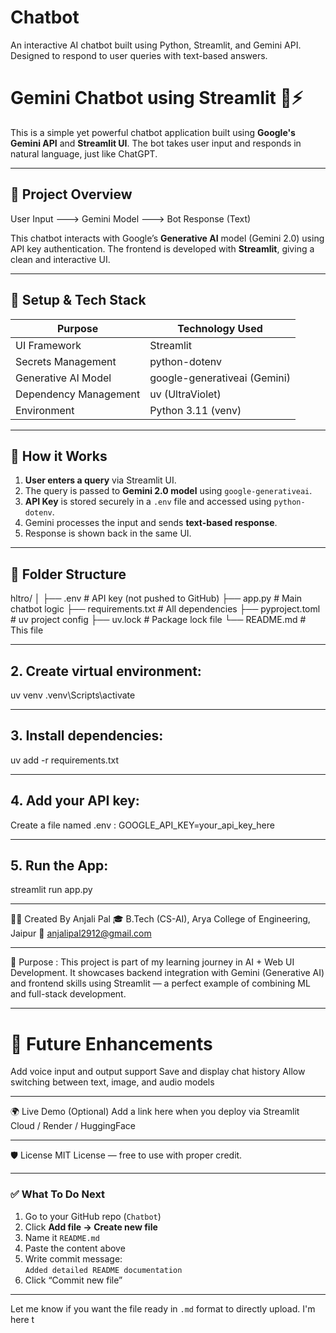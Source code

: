 # Chatbot
An interactive AI chatbot built using Python, Streamlit, and Gemini API. Designed to respond to user queries with text-based answers.
# Gemini Chatbot using Streamlit 💬⚡

This is a simple yet powerful chatbot application built using **Google's Gemini API** and **Streamlit UI**. The bot takes user input and responds in natural language, just like ChatGPT.

---

## 🧠 Project Overview
User Input ---> Gemini Model ---> Bot Response (Text)

This chatbot interacts with Google’s **Generative AI** model (Gemini 2.0) using API key authentication. The frontend is developed with **Streamlit**, giving a clean and interactive UI.

---

## 🔧 Setup & Tech Stack

| Purpose                      | Technology Used         |
|-----------------------------|--------------------------|
| UI Framework                | Streamlit                |
| Secrets Management          | python-dotenv            |
| Generative AI Model         | google-generativeai (Gemini) |
| Dependency Management       | uv (UltraViolet)         |
| Environment                 | Python 3.11 (venv)        |

---

## 🔑 How it Works

1. **User enters a query** via Streamlit UI.
2. The query is passed to **Gemini 2.0 model** using `google-generativeai`.
3. **API Key** is stored securely in a `.env` file and accessed using `python-dotenv`.
4. Gemini processes the input and sends **text-based response**.
5. Response is shown back in the same UI.

---

## 📂 Folder Structure

hltro/
│
├── .env # API key (not pushed to GitHub)
├── app.py # Main chatbot logic
├── requirements.txt # All dependencies
├── pyproject.toml # uv project config
├── uv.lock # Package lock file
└── README.md # This file

---
## 2. Create virtual environment:
   uv venv
   .venv\Scripts\activate
   
---

## 3. Install dependencies:
uv add -r requirements.txt

---

## 4. Add your API key:

Create a file named .env : GOOGLE_API_KEY=your_api_key_here

---

## 5.  Run the App:

streamlit run app.py

---

👩‍💻 Created By
Anjali Pal
🎓 B.Tech (CS-AI), Arya College of Engineering, Jaipur
📧 anjalipal2912@gmail.com

---
🏁 Purpose :
This project is part of my learning journey in AI + Web UI Development.
It showcases backend integration with Gemini (Generative AI) and frontend skills using Streamlit — a perfect example of combining ML and full-stack development.

---

# 🌱 Future Enhancements

Add voice input and output support
Save and display chat history
Allow switching between text, image, and audio models

---

🌍 Live Demo (Optional)
Add a link here when you deploy via Streamlit Cloud / Render / HuggingFace

---

🛡️ License
MIT License — free to use with proper credit.

---

### ✅ What To Do Next

1. Go to your GitHub repo (`Chatbot`)
2. Click **Add file → Create new file**
3. Name it `README.md`
4. Paste the content above
5. Write commit message:  
   `Added detailed README documentation`
6. Click “Commit new file”

---

Let me know if you want the file ready in `.md` format to directly upload. I'm here t
